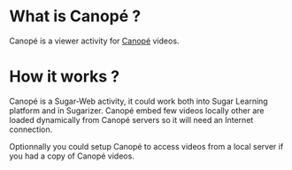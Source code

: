 # What is Canopé ?

Canopé is a viewer activity for [Canopé](https://www.reseau-canope.fr/lesfondamentaux/accueil.html) videos.


# How it works ?

Canopé is a Sugar-Web activity, it could work both into Sugar Learning platform and in Sugarizer.
Canopé embed few videos locally other are loaded dynamically from Canopé servers so it will need an Internet connection.

Optionnally you could setup Canopé to access videos from a local server if you had a copy of Canopé videos.

